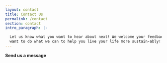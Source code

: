 ```yaml
---
layout: contact
title: Contact Us
permalink: /contact
section: contact
intro_paragraph: |-

  Let us know what you want to hear about next! We welcome your feedback and
  want to do what we can to help you live your life more sustain-ably!
---
```


**Send us a message**

